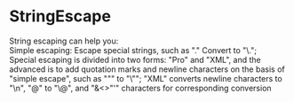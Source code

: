 # StringEscape
String escaping can help you:<br>Simple escaping: Escape special strings, such as "." Convert to "\\.";<br>Special escaping is divided into two forms: "Pro" and "XML", and the advanced is to add quotation marks and newline characters on the basis of "simple escape", such as """ to "\\""; "XML" converts newline characters to "\\n", "@" to "\\@", and "&<>"'" characters for corresponding conversion
